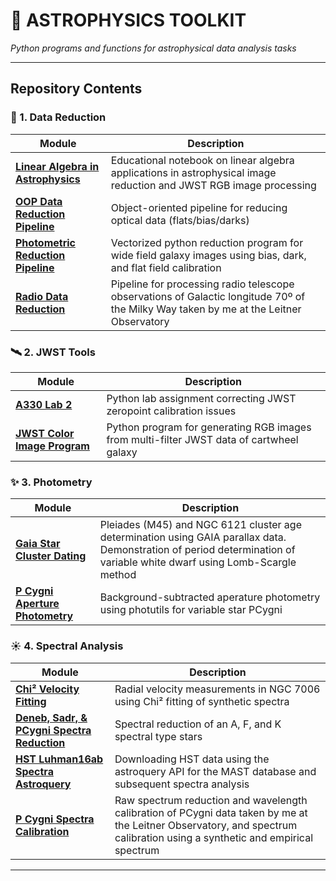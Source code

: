 # 🌌 ASTROPHYSICS TOOLKIT  
*Python programs and functions for astrophysical data analysis tasks*

---

## Repository Contents

### 🔭 1. Data Reduction  
| Module | Description |
|--------|-------------|
| **[Linear Algebra in Astrophysics](DATA_REDUCTION/Linear_Algebra_in_Astrophysics.ipynb)** | Educational notebook on linear algebra applications in astrophysical image reduction and JWST RGB image processing |
| **[OOP Data Reduction Pipeline](DATA_REDUCTION/OOP_Data_Reduction_Pipeline.ipynb)** | Object-oriented pipeline for reducing optical data (flats/bias/darks) |
| **[Photometric Reduction Pipeline](DATA_REDUCTION/Photometric_Reduction_Pipeline.ipynb)** | Vectorized python reduction program for wide field galaxy images using bias, dark, and flat field calibration |
| **[Radio Data Reduction](DATA_REDUCTION/Radio_Data_Reduction.ipynb)** | Pipeline for processing radio telescope observations of Galactic longitude 70º of the Milky Way taken by me at the Leitner Observatory|

### 🛰️ 2. JWST Tools  
| Module | Description |
|--------|-------------|
| **[A330 Lab 2](JWST/A330_Lab2_Elko.ipynb)** | Python lab assignment correcting JWST zeropoint calibration issues |
| **[JWST Color Image Program](JWST/JWST_RGB_Image_Creation.ipynb)** | Python program for generating RGB images from multi-filter JWST data of cartwheel galaxy |

### ✨ 3. Photometry  
| Module | Description |
|--------|-------------|
| **[Gaia Star Cluster Dating](PHOTOMETRY/GAIA_Cluster_Dating.ipynb)** | Pleiades (M45) and NGC 6121 cluster age determination using GAIA parallax data. Demonstration of period determination of variable white dwarf using Lomb-Scargle method |
| **[P Cygni Aperture Photometry](PHOTOMETRY/Aperture_Photometry_P_Cygni.ipynb)** | Background-subtracted aperature photometry using photutils for variable star PCygni |


### ☀️ 4. Spectral Analysis  
| Module | Description |
|--------|-------------|
| **[Chi² Velocity Fitting](SPECTRUM_ANALYSIS/Chi2_Velocity_Fitting.ipynb)** | Radial velocity measurements in NGC 7006 using Chi² fitting of synthetic spectra |
| **[Deneb, Sadr, & PCygni Spectra Reduction](SPECTRUM_ANALYSIS/Deneb_Sadr_PCygni_Spectra_Reduction.ipynb)** | Spectral reduction of an A, F, and K spectral type stars |
| **[HST Luhman16ab Spectra Astroquery](SPECTRUM_ANALYSIS/HST_Luhman16ab_Spectra_astroquery.ipynb)** | Downloading HST data using the astroquery API for the MAST database and subsequent spectra analysis |
| **[P Cygni Spectra Calibration](SPECTRUM_ANALYSIS/Pcygni_Spectra_Calibration.ipynb)** | Raw spectrum reduction and wavelength calibration of PCygni data taken by me at the Leitner Observatory, and spectrum calibration using a synthetic and empirical spectrum |

---
